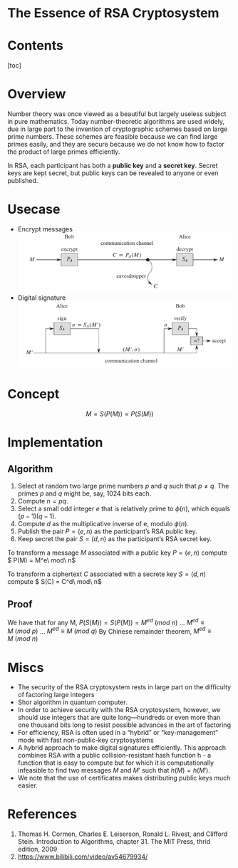 The Essence of RSA Cryptosystem
====================
# Contents
[toc]
# Overview
Number theory was once viewed as a beautiful but largely useless subject in pure mathematics. Today number-theoretic algorithms are used widely, due in large part to the invention of cryptographic schemes based on large prime numbers. These schemes are feasible because we can find large primes easily, and they are secure because we do not know how to factor the product of large primes efficiently.

In RSA, each participant has both a **public key** and a **secret key**. Secret keys are kept secret, but public keys can be revealed to anyone or even published.
# Usecase
* Encrypt messages
  ![](./EncryptionInAPublicKeySystem.png)
* Digital signature
  ![](DigitalSignaturesInAPublicKeySystem.png)

# Concept
$$ M = S(P(M)) = P(S(M)) $$

# Implementation
## Algorithm
1. Select at random two large prime numbers $p$ and $q$ such that $p \neq q$. The primes
$p$ and $q$ might be, say, 1024 bits each.
2. Compute $n = pq$.
3. Select a small odd integer $e$ that is relatively prime to $\phi(n)$, which equals $(p-1)(q-1)$.
4. Compute $d$ as the multiplicative inverse of e, modulo $\phi(n)$.
5. Publish the pair $P = (e,n)$ as the participant’s RSA public key.
6. Keep secret the pair $S = (d,n)$ as the participant’s RSA secret key.

To transform a message $M$ associated with a public key $P = (e,n)$ compute
$ P(M) = M^e\ mod\ n$

To transform a ciphertext $C$ associated with a secrete key $S = (d,n)$ compute
$ S(C) = C^d\ mod\ n$

## Proof
We have that for any M,
$P(S(M)) = S(P(M))  = M^{ed}\ (mod\ n)$
...
$M^{ed} \equiv M\ (mod\ p)$
...
$M^{ed} \equiv M\ (mod\ q)$
By Chinese remainder theorem,
$M^{ed} \equiv M\ (mod\ n)$

# Miscs
* The security of the RSA cryptosystem rests in large part on the difficulty of factoring large integers
* Shor algorithm in quantum computer.
* In order to achieve security with the RSA cryptosystem, however, we should use integers that are quite long—hundreds or even more than one thousand bits long to resist possible advances in the art of factoring
* For efficiency, RSA is often used in a “hybrid” or “key-management” mode with fast non-public-key cryptosystems
* A hybrid approach to make digital signatures efficiently. This approach combines RSA with a public collision-resistant hash function h - a function that is easy to compute but for which it is computationally infeasible to find two messages $M$ and $M'$ such that $h(M) = h(M')$.
* We note that the use of certificates makes distributing public keys much easier.

# References
1. Thomas H. Cormen, Charles E. Leiserson, Ronald L. Rivest, and Clifford Stein. Introduction to Algorithms, chapter 31. The MIT Press, thrid edition, 2009
2. https://www.bilibili.com/video/av54679934/








